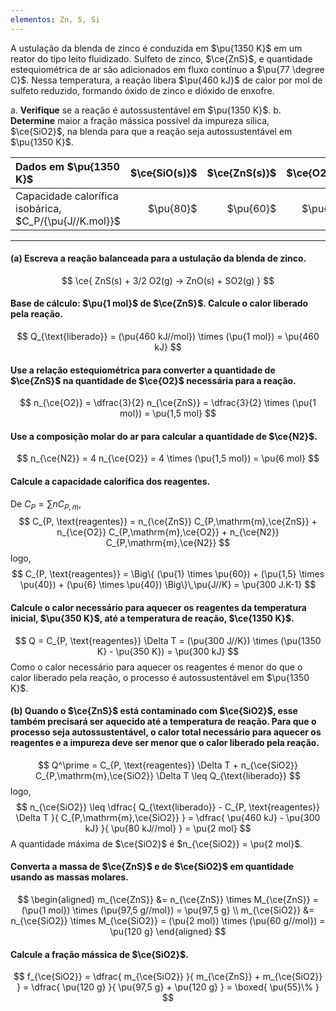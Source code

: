 ```yaml
---
elementos: Zn, S, Si
---
```


A ustulação da blenda de zinco é conduzida em $\pu{1350 K}$ em um reator do tipo leito fluidizado. Sulfeto de zinco, $\ce{ZnS}$, e quantidade estequiométrica de ar são adicionados em fluxo contínuo a $\pu{77 \degree C}$. Nessa temperatura, a reação libera $\pu{460 kJ}$ de calor por mol de sulfeto reduzido, formando óxido de zinco e dióxido de enxofre.

a. **Verifique** se a reação é autossustentável em $\pu{1350 K}$.
b. **Determine** maior a fração mássica possível da impureza sílica, $\ce{SiO2}$, na blenda para que a reação seja autossustentável em $\pu{1350 K}$.

| Dados em $\pu{1350 K}$                                 | $\ce{SiO(s)}$ | $\ce{ZnS(s)}$ | $\ce{O2(g)}$ | $\ce{N2(g)}$ |
| :----------------------------------------------------- | ------------: | ------------: | -----------: | -----------: |
| Capacidade calorífica isobárica, $C_P/{\pu{J//K.mol}}$ |     $\pu{80}$ |     $\pu{60}$ |    $\pu{40}$ |    $\pu{30}$ |

---

#### **(a)** Escreva a reação balanceada para a ustulação da blenda de zinco.

$$
    \ce{ ZnS(s) + 3/2 O2(g) -> ZnO(s) + SO2(g) }
$$

#### Base de cálculo: $\pu{1 mol}$ de $\ce{ZnS}$. Calcule o calor liberado pela reação.

$$
    Q_{\text{liberado}} = (\pu{460 kJ//mol}) \times (\pu{1 mol}) = \pu{460 kJ}
$$

#### Use a relação estequiométrica para converter a quantidade de $\ce{ZnS}$ na quantidade de $\ce{O2}$ necessária para a reação.

$$
    n_{\ce{O2}} = \dfrac{3}{2} n_{\ce{ZnS}} = \dfrac{3}{2} \times (\pu{1 mol}) = \pu{1,5 mol}
$$

#### Use a composição molar do ar para calcular a quantidade de $\ce{N2}$.

$$
    n_{\ce{N2}} = 4 n_{\ce{O2}} = 4 \times (\pu{1,5 mol}) = \pu{6 mol}
$$

#### Calcule a capacidade calorífica dos reagentes.

De $C_P = \sum n C_{P,m}$,
$$
    C_{P, \text{reagentes}}
        = n_{\ce{ZnS}} C_{P,\mathrm{m},\ce{ZnS}}
        + n_{\ce{O2}} C_{P,\mathrm{m},\ce{O2}}
        + n_{\ce{N2}} C_{P,\mathrm{m},\ce{N2}}
$$
logo,
$$
    C_{P, \text{reagentes}}
        = \Big\{ (\pu{1} \times \pu{60}) + (\pu{1,5} \times \pu{40}) + (\pu{6} \times \pu{40}) \Big\}\,\pu{J//K}
        = \pu{300 J.K-1}
$$

#### Calcule o calor necessário para aquecer os reagentes da temperatura inicial, $\pu{350 K}$, até a temperatura de reação, $\ce{1350 K}$.

$$
    Q = C_{P, \text{reagentes}} \Delta T 
        = (\pu{300 J//K}) \times (\pu{1350 K} - \pu{350 K}) 
        = \pu{300 kJ}
$$
Como o calor necessário para aquecer os reagentes é menor do que o calor liberado pela reação, o processo é autossustentável em $\pu{1350 K}$.

#### **(b)** Quando o $\ce{ZnS}$ está contaminado com $\ce{SiO2}$, esse também precisará ser aquecido até a temperatura de reação. Para que o processo seja autossustentável, o calor total necessário para aquecer os reagentes e a impureza deve ser menor que o calor liberado pela reação.

$$
    Q^\prime = C_{P, \text{reagentes}} \Delta T + n_{\ce{SiO2}} C_{P,\mathrm{m},\ce{SiO2}} \Delta T \leq Q_{\text{liberado}}
$$
logo,
$$
    n_{\ce{SiO2}}
        \leq \dfrac{ Q_{\text{liberado}} - C_{P, \text{reagentes}} \Delta T }{ C_{P,\mathrm{m},\ce{SiO2}} }
        = \dfrac{ \pu{460 kJ} - \pu{300 kJ} }{ \pu{80 kJ//mol} }
        = \pu{2 mol}
$$
A quantidade máxima de $\ce{SiO2}$ é $n_{\ce{SiO2}} = \pu{2 mol}$.

#### Converta a massa de $\ce{ZnS}$ e de $\ce{SiO2}$ em quantidade usando as massas molares.

$$
\begin{aligned}
    m_{\ce{ZnS}}  &= n_{\ce{ZnS}} \times M_{\ce{ZnS}} = (\pu{1 mol}) \times (\pu{97,5 g//mol}) = \pu{97,5 g} \\
    m_{\ce{SiO2}} &= n_{\ce{SiO2}} \times M_{\ce{SiO2}} = (\pu{2 mol}) \times (\pu{60 g//mol}) = \pu{120 g}
\end{aligned}
$$

#### Calcule a fração mássica de $\ce{SiO2}$.

$$
    f_{\ce{SiO2}} 
        = \dfrac{ m_{\ce{SiO2}} }{ m_{\ce{ZnS}} + m_{\ce{SiO2}} }
        = \dfrac{ \pu{120 g} }{ \pu{97,5 g} + \pu{120 g} }
        = \boxed{ \pu{55}\% }
$$